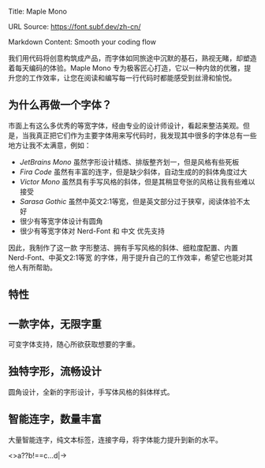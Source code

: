 Title: Maple Mono

URL Source: https://font.subf.dev/zh-cn/

Markdown Content:
Smooth your coding flow

我们用代码将创意构筑成产品，而字体如同旅途中沉默的基石，熟视无睹，却塑造着每天编码的体验。Maple Mono 专为极客匠心打造，它以一种内敛的优雅，提升您的工作效率，让您在阅读和编写每一行代码时都能感受到丝滑和愉悦。

为什么再做一个字体？
----------

市面上有这么多优秀的等宽字体，经由专业的设计师设计，看起来整洁美观。但是，当我真正把它们作为主要字体用来写代码时，我发现其中很多的字体总有一些地方让我不太满意，例如：

*   _JetBrains Mono_ 虽然字形设计精炼、排版整齐划一，但是风格有些死板
*   _Fira Code_ 虽然有丰富的连字，但是缺少斜体，自动生成的的斜体角度过大
*   _Victor Mono_ 虽然具有手写风格的斜体，但是其稍显夸张的风格让我有些难以接受
*   _Sarasa Gothic_ 虽然中英文2:1等宽，但是英文部分过于狭窄，阅读体验不太好
*   很少有等宽字体设计有圆角
*   很少有等宽字体对 Nerd-Font 和 中文 优先支持

因此，我制作了这一款 字形整洁、拥有手写风格的斜体、细粒度配置、内置 Nerd-Font、中英文2:1等宽 的字体，用于提升自己的工作效率，希望它也能对其他人有所帮助。

特性
--

一款字体，无限字重
---------

可变字体支持，随心所欲获取想要的字重。

独特字形，流畅设计
---------

圆角设计，全新的字形设计，手写体风格的斜体样式。

智能连字，数量丰富
---------

大量智能连字，纯文本标签，连接字母，将字体能力提升到新的水平。

<\>a??b!==c...d|-\>

<!--e++f!!g~\>h</\>

<\=i###j:=k<\==\>l|\>

### Special Ligatures

\[DEBUG\] \[INFO\] \[WARN\] \[ERROR\]

\[TODO\] todo)) \[FIXME\] fIxMe))

从纯文本创建标签，可用于日志显示和任务提醒。

精美图标，拥抱现代
---------

一流的 Nerd-Font 支持，用图标装饰你的现代化终端。

![Image 1: Nerd-Font showcase image](https://font.subf.dev/_astro/zsh.BuXnmYOa_ZpJrFy.webp)

你的喜好，你的字体
---------

```
{
  "$schema": "./source/schema.json",
  "family_name": "Maple Mono",
  "use_hinted": true,
  "pool_size": 4,
  "ligature": true,
  "feature_freeze": {
    // ...
  }
}
```

随心配置或强制开关 OpenType 功能，创建你完美的字体。

[查看指南](https://github.com/subframe7536/maple-font/blob/variable/README_CN.md#%E8%87%AA%E5%AE%9A%E4%B9%89%E6%9E%84%E5%BB%BA)

对比
--

了解 Maple Mono 与其他流行的编程字体的对比。

预览
--

看看字体在真实的代码片段中的效果。

TypeScript JSX

```
function Counter() {
  const [count, setCount] = createSignal(1);
  const inc = () =>
    setCount(count => count + 1);

  return (
    <button type="button" onClick={inc}>
      {count()}
    </button>
  );
}
```

Vue

```
<script setup>
import { ref, computed } from 'vue'

const count = ref(0)
const dbl = computed(() => count.value * 2)
</script>

<template>
  {{ dbl }}
  <button @click="count++">Count</button>
</template>
```

Java

```
@SpringBootApplication
public class TodoApplication {

    public static void main(String[] args) {
        SpringApplication.run(TodoApplication.class, args);

        Arrays.asList("foo", "bar", "baz")
          .stream()
          .map(String::toUpperCase)
          .forEach(System.out::println)
    }

}
```

Go

```
func main() {
    http.HandleFunc("/", func(writer http.ResponseWriter, request *http.Request) {
        message := strings.Join([]string{"Hello", "world!"}, " ")
        _, err := writer.Write([]byte(message))
        if err != nil {
            panic(err)
        }
    })

    if err := http.ListenAndServe(":8080", nil); err != nil {
        panic(err)
    }
}
```

Python

```
def merge(x1, x2):
    if isinstance(x1, dict) and isinstance(x2, dict):
        res = x1.copy()
        for k, v in x2.items():
            res[k] = merge(res[k], v) if k in res else v
        return res
    elif isinstance(x1, list) and isinstance(x2, list):
        res = list(x1)
        res.extend(x2)
        return res
    elif x1 == x2:
        return x1
    else:
        raise ValueError(f"Cannot merge '{x1!r}' and '{x2!r}'")


if __main__ == "main":
    merge(0x23, 0xa1)        
```

C++

```
void quicksort(auto begin, auto end) {
    if (begin != end) {
        Comparable auto pivot = *std::next(begin, n:std::distance(begin, end) / 2);
        const auto [lt, gt] = ::partition(begin, end, pivot, pred:std::less<>());
        quicksort(begin, lt);
        quicksort(gt, end);
    }
}

int main() {
    std::vector<int> Vec{5, 0, 1, 5, 3, 7, 4, 2};
    quicksort(Vec.begin(), Vec.end());
    std::for_each(
        Vec.begin(),
        Vec.end(),
        f:[](const int Elem) {std::cout << Elem << " "; }
    );
}
```

用户评价
----

加入成千上万喜爱上 Maple Mono 的开发者行列。

> ┏需要一款带点个性的🌟和优秀的斜体的字体。@subframe7536 的 Maple Mono NF 是我的新宠编程字体。正是我在厌倦 JetBrains Mono 后一直在寻找的字体。它从 JBM 和其他优秀的字体中汲取了灵感。┛

> ┏使用 Maple Mono 已经一个月了。Nerd Font 支持非常棒，并且能够自定义字体功能正是我所需要的。干得漂亮！┛

> ┏换了 Maple Mono 字体，部分内容开了斜体连笔，感觉在清晰好用的基础上又多了几分灵动😄不错┛

> ┏对于希望字体圆一些、“可爱”一些的人，Maple Mono 可能是一个很好的选择。它封装了 CJK 字体，且保证 2:1 的宽度。前后大概有两三个同事夸过我编辑器和终端配得很好看。┛

> ┏我喜欢 Maple Mono，因为它非常像我的笔迹。我写字时混合了印刷体和手写体，所以感觉就像在看我的笔迹。而且用手写体的风格而不是更单调的印刷体来查看代码也让人非常愉悦。┛

鸣谢
--

Maple Mono 站在巨人的肩膀上。
